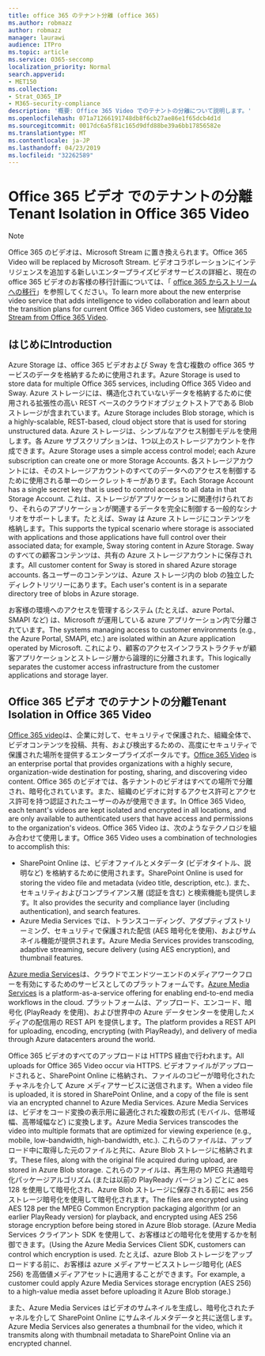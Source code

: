 ```yaml
---
title: office 365 のテナント分離 (office 365)
ms.author: robmazz
author: robmazz
manager: laurawi
audience: ITPro
ms.topic: article
ms.service: O365-seccomp
localization_priority: Normal
search.appverid:
- MET150
ms.collection:
- Strat_O365_IP
- M365-security-compliance
description: '概要: Office 365 Video でのテナントの分離について説明します。'
ms.openlocfilehash: 071a71266191748db8f6cb27ae86e1f65dcb4d1d
ms.sourcegitcommit: 0017dc6a5f81c165d9dfd88be39a6bb17856582e
ms.translationtype: MT
ms.contentlocale: ja-JP
ms.lasthandoff: 04/23/2019
ms.locfileid: "32262589"
---
```

# <a name="tenant-isolation-in-office-365-video"></a><span data-ttu-id="69504-103">Office 365 ビデオ でのテナントの分離</span><span class="sxs-lookup"><span data-stu-id="69504-103">Tenant Isolation in Office 365 Video</span></span>

> [!NOTE]
> <span data-ttu-id="69504-104">Office 365 のビデオは、Microsoft Stream に置き換えられます。</span><span class="sxs-lookup"><span data-stu-id="69504-104">Office 365 Video will be replaced by Microsoft Stream.</span></span> <span data-ttu-id="69504-105">ビデオコラボレーションにインテリジェンスを追加する新しいエンタープライズビデオサービスの詳細と、現在の office 365 ビデオのお客様の移行計画については、「 [office 365 からストリームへの移行](https://docs.microsoft.com/stream/)」を参照してください。</span><span class="sxs-lookup"><span data-stu-id="69504-105">To learn more about the new enterprise video service that adds intelligence to video collaboration and learn about the transition plans for current Office 365 Video customers, see [Migrate to Stream from Office 365 Video](https://docs.microsoft.com/stream/).</span></span>

## <a name="introduction"></a><span data-ttu-id="69504-106">はじめに</span><span class="sxs-lookup"><span data-stu-id="69504-106">Introduction</span></span>
<span data-ttu-id="69504-107">Azure Storage は、office 365 ビデオおよび Sway を含む複数の office 365 サービスのデータを格納するために使用されます。</span><span class="sxs-lookup"><span data-stu-id="69504-107">Azure Storage is used to store data for multiple Office 365 services, including Office 365 Video and Sway.</span></span> <span data-ttu-id="69504-108">Azure ストレージには、構造化されていないデータを格納するために使用される拡張性の高い REST ベースのクラウドオブジェクトストアである Blob ストレージが含まれています。</span><span class="sxs-lookup"><span data-stu-id="69504-108">Azure Storage includes Blob storage, which is a highly-scalable, REST-based, cloud object store that is used for storing unstructured data.</span></span> <span data-ttu-id="69504-109">Azure ストレージは、シンプルなアクセス制御モデルを使用します。各 Azure サブスクリプションは、1つ以上のストレージアカウントを作成できます。</span><span class="sxs-lookup"><span data-stu-id="69504-109">Azure Storage uses a simple access control model; each Azure subscription can create one or more Storage Accounts.</span></span> <span data-ttu-id="69504-110">各ストレージアカウントには、そのストレージアカウントのすべてのデータへのアクセスを制御するために使用される単一のシークレットキーがあります。</span><span class="sxs-lookup"><span data-stu-id="69504-110">Each Storage Account has a single secret key that is used to control access to all data in that Storage Account.</span></span> <span data-ttu-id="69504-111">これは、ストレージがアプリケーションに関連付けられており、それらのアプリケーションが関連するデータを完全に制御する一般的なシナリオをサポートします。たとえば、Sway は Azure ストレージにコンテンツを格納します。</span><span class="sxs-lookup"><span data-stu-id="69504-111">This supports the typical scenario where storage is associated with applications and those applications have full control over their associated data; for example, Sway storing content in Azure Storage.</span></span> <span data-ttu-id="69504-112">Sway のすべての顧客コンテンツは、共有の Azure ストレージアカウントに保存されます。</span><span class="sxs-lookup"><span data-stu-id="69504-112">All customer content for Sway is stored in shared Azure storage accounts.</span></span> <span data-ttu-id="69504-113">各ユーザーのコンテンツは、Azure ストレージ内の blob の独立したディレクトリツリーにあります。</span><span class="sxs-lookup"><span data-stu-id="69504-113">Each user's content is in a separate directory tree of blobs in Azure storage.</span></span>

<span data-ttu-id="69504-114">お客様の環境へのアクセスを管理するシステム (たとえば、azure Portal、SMAPI など) は、Microsoft が運用している azure アプリケーション内で分離されています。</span><span class="sxs-lookup"><span data-stu-id="69504-114">The systems managing access to customer environments (e.g., the Azure Portal, SMAPI, etc.) are isolated within an Azure application operated by Microsoft.</span></span> <span data-ttu-id="69504-115">これにより、顧客のアクセスインフラストラクチャが顧客アプリケーションとストレージ層から論理的に分離されます。</span><span class="sxs-lookup"><span data-stu-id="69504-115">This logically separates the customer access infrastructure from the customer applications and storage layer.</span></span>

## <a name="tenant-isolation-in-office-365-video"></a><span data-ttu-id="69504-116">Office 365 ビデオ でのテナントの分離</span><span class="sxs-lookup"><span data-stu-id="69504-116">Tenant Isolation in Office 365 Video</span></span>
<span data-ttu-id="69504-117">[Office 365 video](https://support.office.com/article/Meet-Office-365-Video-ca1cc1a9-a615-46e1-b6a3-40dbd99939a6)は、企業に対して、セキュリティで保護された、組織全体で、ビデオコンテンツを投稿、共有、および検出するための、高度にセキュリティで保護された場所を提供するエンタープライズポータルです。</span><span class="sxs-lookup"><span data-stu-id="69504-117">[Office 365 Video](https://support.office.com/article/Meet-Office-365-Video-ca1cc1a9-a615-46e1-b6a3-40dbd99939a6) is an enterprise portal that provides organizations with a highly secure, organization-wide destination for posting, sharing, and discovering video content.</span></span> <span data-ttu-id="69504-118">Office 365 のビデオでは、各テナントのビデオはすべての場所で分離され、暗号化されています。また、組織のビデオに対するアクセス許可とアクセス許可を持つ認証されたユーザーのみが使用できます。</span><span class="sxs-lookup"><span data-stu-id="69504-118">In Office 365 Video, each tenant's videos are kept isolated and encrypted in all locations, and are only available to authenticated users that have access and permissions to the organization's videos.</span></span> <span data-ttu-id="69504-119">Office 365 Video は、次のようなテクノロジを組み合わせて使用します。</span><span class="sxs-lookup"><span data-stu-id="69504-119">Office 365 Video uses a combination of technologies to accomplish this:</span></span>
- <span data-ttu-id="69504-120">SharePoint Online は、ビデオファイルとメタデータ (ビデオタイトル、説明など) を格納するために使用されます。</span><span class="sxs-lookup"><span data-stu-id="69504-120">SharePoint Online is used for storing the video file and metadata (video title, description, etc.).</span></span> <span data-ttu-id="69504-121">また、セキュリティおよびコンプライアンス層 (認証を含む) と検索機能も提供します。</span><span class="sxs-lookup"><span data-stu-id="69504-121">It also provides the security and compliance layer (including authentication), and search features.</span></span>
- <span data-ttu-id="69504-122">Azure Media Services では、トランスコーディング、アダプティブストリーミング、セキュリティで保護された配信 (AES 暗号化を使用)、およびサムネイル機能が提供されます。</span><span class="sxs-lookup"><span data-stu-id="69504-122">Azure Media Services provides transcoding, adaptive streaming, secure delivery (using AES encryption), and thumbnail features.</span></span>

<span data-ttu-id="69504-123">[Azure media Services](https://azure.microsoft.com/services/media-services/)は、クラウドでエンドツーエンドのメディアワークフローを有効にするためのサービスとしてのプラットフォームです。</span><span class="sxs-lookup"><span data-stu-id="69504-123">[Azure Media Services](https://azure.microsoft.com/services/media-services/) is a platform-as-a-service offering for enabling end-to-end media workflows in the cloud.</span></span> <span data-ttu-id="69504-124">プラットフォームは、アップロード、エンコード、暗号化 (PlayReady を使用)、および世界中の Azure データセンターを使用したメディアの配信用の REST API を提供します。</span><span class="sxs-lookup"><span data-stu-id="69504-124">The platform provides a REST API for uploading, encoding, encrypting (with PlayReady), and delivery of media through Azure datacenters around the world.</span></span>

<span data-ttu-id="69504-125">Office 365 ビデオのすべてのアップロードは HTTPS 経由で行われます。</span><span class="sxs-lookup"><span data-stu-id="69504-125">All uploads for Office 365 Video occur via HTTPS.</span></span> <span data-ttu-id="69504-126">ビデオファイルがアップロードされると、SharePoint Online に格納され、ファイルのコピーが暗号化されたチャネルを介して Azure メディアサービスに送信されます。</span><span class="sxs-lookup"><span data-stu-id="69504-126">When a video file is uploaded, it is stored in SharePoint Online, and a copy of the file is sent via an encrypted channel to Azure Media Services.</span></span> <span data-ttu-id="69504-127">Azure Media Services は、ビデオをコード変換の表示用に最適化された複数の形式 (モバイル、低帯域幅、高帯域幅など) に変換します。</span><span class="sxs-lookup"><span data-stu-id="69504-127">Azure Media Services transcodes the video into multiple formats that are optimized for viewing experience (e.g., mobile, low-bandwidth, high-bandwidth, etc.).</span></span> <span data-ttu-id="69504-128">これらのファイルは、アップロード中に取得した元のファイルと共に、Azure Blob ストレージに格納されます。</span><span class="sxs-lookup"><span data-stu-id="69504-128">These files, along with the original file acquired during upload, are stored in Azure Blob storage.</span></span> <span data-ttu-id="69504-129">これらのファイルは、再生用の MPEG 共通暗号化パッケージアルゴリズム (または以前の PlayReady バージョン) ごとに aes 128 を使用して暗号化され、Azure Blob ストレージに保存される前に aes 256 ストレージ暗号化を使用して暗号化されます。</span><span class="sxs-lookup"><span data-stu-id="69504-129">The files are encrypted using AES 128 per the MPEG Common Encryption packaging algorithm (or an earlier PlayReady version) for playback, and encrypted using AES 256 storage encryption before being stored in Azure Blob storage.</span></span> <span data-ttu-id="69504-130">(Azure Media Services クライアント SDK を使用して、お客様はどの暗号化を使用するかを制御できます。</span><span class="sxs-lookup"><span data-stu-id="69504-130">(Using the Azure Media Services Client SDK, customers can control which encryption is used.</span></span> <span data-ttu-id="69504-131">たとえば、azure Blob ストレージをアップロードする前に、お客様は azure メディアサービスストレージ暗号化 (AES 256) を高価値メディアアセットに適用することができます。</span><span class="sxs-lookup"><span data-stu-id="69504-131">For example, a customer could apply Azure Media Services storage encryption (AES 256) to a high-value media asset before uploading it Azure Blob storage.)</span></span>

<span data-ttu-id="69504-132">また、Azure Media Services はビデオのサムネイルを生成し、暗号化されたチャネルを介して SharePoint Online にサムネイルメタデータと共に送信します。</span><span class="sxs-lookup"><span data-stu-id="69504-132">Azure Media Services also generates a thumbnail for the video, which it transmits along with thumbnail metadata to SharePoint Online via an encrypted channel.</span></span>
